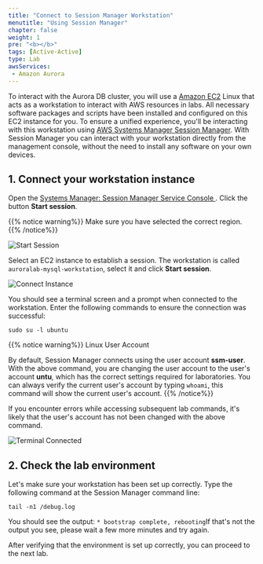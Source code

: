 ```yaml
---
title: "Connect to Session Manager Workstation"
menutitle: "Using Session Manager"
chapter: false
weight: 1
pre: "<b></b>"
tags: [Active-Active]
type: Lab
awsServices:
 - Amazon Aurora
---
```



To interact with the Aurora DB cluster, you will use a <a href="https://aws.amazon.com/ec2/" target="_blank">Amazon EC2</a> Linux that acts as a workstation to interact with AWS resources in labs. All necessary software packages and scripts have been installed and configured on this EC2 instance for you. To ensure a unified experience, you'll be interacting with this workstation using  <a href="https://docs.aws.amazon.com/systems-manager/latest/userguide/session-manager.html" target="_blank">AWS Systems Manager Session Manager</a>. With Session Manager you can interact with your workstation directly from the management console, without the need to install any software on your own devices.

## 1. Connect your workstation instance

<!-- Se você nunca utilizou o Session Manager, click em **Get Started with Systems Manager** 

![Get Started Session](1-getstarted2.png)


Clique em **Create**:
![Get Started Session](1-create.png.png)

Selecione a opção **Host Management**:
![Get Started Session](1-hostbase.png.png)
 -->

Open the <a href="https://console.aws.amazon.com/systems-manager/session-manager" target="_blank"> Systems Manager: Session Manager Service Console </a>. Click the button **Start session**.

{{% notice warning%}}
Make sure you have selected the correct region.
{{% /notice%}}

![Start Session](/images/aurora-1.start-session.png?raw=true)

Select an EC2 instance to establish a session. The workstation is called `auroralab-mysql-workstation`, select it and click **Start session**.

![Connect Instance](/images/aurora-1-connect-session.png?raw=true)

You should see a terminal screen and a prompt when connected to the workstation. Enter the following commands to ensure the connection was successful:

```shell
sudo su -l ubuntu
```

{{% notice warning%}}
Linux User Account

By default, Session Manager connects using the user account **ssm-user**. With the above command, you are changing the user account to the user's account **untu**, which has the correct settings required for laboratories. You can always verify the current user's account by typing `whoami`, this command will show the current user's account.
{{% /notice%}}

If you encounter errors while accessing subsequent lab commands, it's likely that the user's account has not been changed with the above command.

![Terminal Connected](/images/aurora-1-terminal-sudo.png?raw=true)

## 2. Check the lab environment

Let's make sure your workstation has been set up correctly. Type the following command at the Session Manager command line:

```shell
tail -n1 /debug.log
```

You should see the output: `* bootstrap complete, rebooting`If that's not the output you see, please wait a few more minutes and try again.

After verifying that the environment is set up correctly, you can proceed to the next lab.

